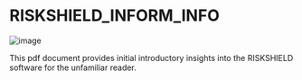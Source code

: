 # RISKSHIELD_INFORM_INFO
![image](https://user-images.githubusercontent.com/111250702/192120755-c123427a-c938-4cb4-b109-2d29b1c4a5ad.png)

This pdf document provides initial introductory insights into the RISKSHIELD software for the unfamiliar reader.
